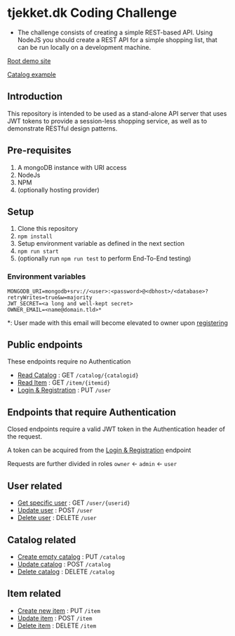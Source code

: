 # tjekket.dk Coding Challenge
- The challenge consists of creating a simple REST-based API. Using NodeJS you should create a REST API for a simple shopping list, that can be run locally on a development machine.

[Root demo site](https://tjekket-server.hostman.site/)

[Catalog example](https://tjekket-server.hostman.site/catalog/5f0870a0f140b82b98b1930b)

## Introduction
This repository is intended to be used as a stand-alone API server that uses JWT tokens to provide a session-less shopping service, as well as to demonstrate RESTful design patterns.

## Pre-requisites
1. A mongoDB instance with URI access
2. NodeJs
3. NPM
4. (optionally hosting provider)

## Setup
1. Clone this repository
2. `npm install`
3. Setup environment variable as defined in the next section
4. `npm run start`
5. (optionally run `npm run test` to perform End-To-End testing)

### Environment variables
```PORT=80
MONGODB_URI=mongodb+srv://<user>:<password>@<dbhost>/<database>?retryWrites=true&w=majority
JWT_SECRET=<a long and well-kept secret>
OWNER_EMAIL=<name@domain.tld>*
```
*: User made with this email will become elevated to owner upon [registering](doc/user/put.md)

## Public endpoints
These endpoints require no Authentication
* [Read Catalog](doc/catalog/get.md) : GET `/catalog/{catalogid}`
* [Read Item](doc/item/get.md) : GET `/item/{itemid}`
* [Login & Registration](doc/user/put.md) : PUT `/user`

## Endpoints that require Authentication
Closed endpoints require a valid JWT token in the Authentication header of the request.

A token can be acquired from the [Login & Registration](user/put.md) endpoint

Requests are further divided in roles `owner` <- `admin` <- `user`

## User related
* [Get specific user](doc/user/get.md) : GET `/user/{userid}`
* [Update user](doc/user/post.md) : POST `/user`
* [Delete user](doc/user/delete.md) : DELETE `/user`

## Catalog related
* [Create empty catalog](doc/catalog/put.md) : PUT `/catalog`
* [Update catalog](doc/catalog/post.md) : POST `/catalog`
* [Delete catalog](doc/catalog/delete.md) : DELETE `/catalog`

## Item related
* [Create new item](doc/catalog/put.md) : PUT `/item`
* [Update item](doc/catalog/post.md) : POST `/item`
* [Delete item](doc/catalog/delete.md) : DELETE `/item`